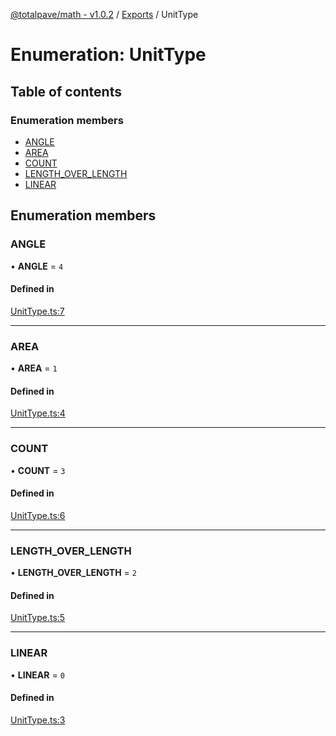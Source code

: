 [@totalpave/math - v1.0.2](../README.md) / [Exports](../modules.md) / UnitType

# Enumeration: UnitType

## Table of contents

### Enumeration members

- [ANGLE](UnitType.md#angle)
- [AREA](UnitType.md#area)
- [COUNT](UnitType.md#count)
- [LENGTH\_OVER\_LENGTH](UnitType.md#length_over_length)
- [LINEAR](UnitType.md#linear)

## Enumeration members

### ANGLE

• **ANGLE** = `4`

#### Defined in

[UnitType.ts:7](https://github.com/totalpave/math/blob/020bdb2/src/UnitType.ts#L7)

___

### AREA

• **AREA** = `1`

#### Defined in

[UnitType.ts:4](https://github.com/totalpave/math/blob/020bdb2/src/UnitType.ts#L4)

___

### COUNT

• **COUNT** = `3`

#### Defined in

[UnitType.ts:6](https://github.com/totalpave/math/blob/020bdb2/src/UnitType.ts#L6)

___

### LENGTH\_OVER\_LENGTH

• **LENGTH\_OVER\_LENGTH** = `2`

#### Defined in

[UnitType.ts:5](https://github.com/totalpave/math/blob/020bdb2/src/UnitType.ts#L5)

___

### LINEAR

• **LINEAR** = `0`

#### Defined in

[UnitType.ts:3](https://github.com/totalpave/math/blob/020bdb2/src/UnitType.ts#L3)
